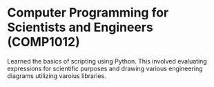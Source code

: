 # Computer Programming for Scientists and Engineers (COMP1012)
Learned the basics of scripting using Python. This involved evaluating expressions for scientific purposes and drawing various engineering diagrams utilizing varoius libraries.
